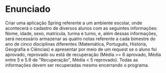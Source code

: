 # Enunciado

Criar uma aplicação Spring referente a um ambiente escolar, onde acontecerá o cadastro de diversos alunos com as seguintes informações: Nome, idade, sexo, matricula, turma e turno, e, além dessas informações, será necessário armazenar as quatro notas referente a cada bimestre do ano de cinco disciplinas diferentes (Matemática, Português, História, Geografia e Ciências) e apresentar por meio de um request se o aluno foi aprovado, reprovado ou está de recuperação (Média >= 6 aprovado, Média entre 5 e 5.9 de "Recuperação", Média < 5 reprovado). Todas as informações devem ser recuperadas mesmo encerrando o programa.